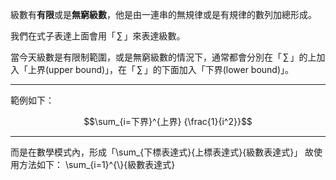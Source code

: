 級數有**有限**或是**無窮級數**，他是由一連串的無規律或是有規律的數列加總形成。

我們在式子表達上面會用「$\,\sum\,$」來表達級數。

當今天級數是有限制範圍，或是無窮級數的情況下，通常都會分別在「$\,\sum\,$」的上加入「上界(upper bound)」，在「$\,\sum\,$」的下面加入「下界(lower bound)」。
- - -
範例如下：

$$\sum_{i=下界}^{上界} {\frac{1}{i^2}}$$
- - -
而是在數學模式內，形成「\\sum\_{下標表達式}{上標表達式}{級數表達式}」
故使用方法如下：
\\sum\_\{i=1\}\^\{\\}\{級數表達式\}
